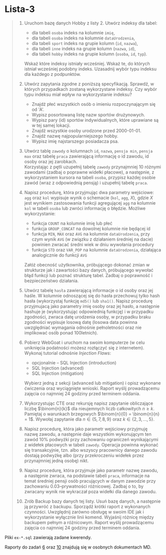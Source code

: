 # Lista-3

> 1. Uruchom bazę danych Hobby z listy 2. Utwórz indeksy dla tabel:
>    - dla tabeli `osoba` indeks na kolumnie `imię`,
>    - dla tabeli `osoba` indeks na kolumnie `dataUrodzenia`,
>    - dla tabeli `sport` indeks na grupie kolumn (`id`, `nazwa`),
>    - dla tabeli `inne` indeks na grupie kolumn (`nazwa`, `id`),
>    - dla tabeli `hobby` indeks na grupie kolumn (`osoba`, `id`, `typ`).
>
>    Wskaż które indeksy istniały wcześniej. Wskaż te, do których istniał wcześniej podobny indeks. Uzasadnij wybór typu indeksu dla każdego z podpunktów.
>
> 2. Utwórz zapytania zgodne z poniższą specyfikacją. Sprawdź, w których przypadkach zostaną wykorzystane indeksy. Czy wybór typu indeksu miał wpływ na wykorzystanie indeksu?
>    - Znajdź płeć wszystkich osób o imieniu rozpoczynającym się od 'A'.
>    - Wypisz posortowaną listę nazw sportów drużynowych.
>    - Wypisz pary (id) sportów indywidualnych, które uprawiane są w tej samej lokacji.
>    - Znajdź wszystkie osoby urodzone przed 2000-01-01.
>    - Znajdź nazwę najpopularniejszego hobby.
>    - Wypisz imię najstarszego posiadacza psa.
>
> 3. Utwórz tablę `zawody` o kolumnach `id`, `nazwa`, `pensja min`, `pensja max` oraz tabelę `praca` zawierającą informację o id zawodu, id osoby oraz jej zarobkach.\
> Korzystając z pętli uzupełnij tabelę `zawody` przynajmniej 10 różnymi zawodami (zadbaj o poprawne widełki płacowe), a następnie, z wykorzystaniem kursora na tabeli `osoba`, przypisz każdej osobie zawód (wraz z odpowiednią pensją) i uzupełnij tabelę `praca`.
>
> 4. Napisz procedurę, która przyjmując dwa parametry wejściowe: `agg` oraz `kol` wypisuje wynik o schemacie (`kol`, `agg`, $X$), gdzie $X$ jest wynikiem zastosowania funkcji agregującej `agg` na kolumnie `kol` w tabeli `osoba` lub zwróci informację o błędzie. Możliwe wykorzystanie:
>    - funkcja `COUNT` na kolumnie imię lub płeć
>    - funkcja `GROUP_CONCAT` na dowolnej kolumnie nie będącej id
>    - funkcja `MIN`, `MAX` oraz `AVG` na kolumnie `dataUrodzenia`, przy czym wynik `AVG` (w związku z działaniem średniej na dacie) powinien zwracać średni wiek w dniu wywołania procedury
>    - funkcja `STD` oraz `VAR_POP` na kolumnie `dataUrodzenia`, działająca analogicznie do funkcji `AVG`
>
>    Załóż obecność użytkownika, próbującego dokonać zmian w strukturze jak i zawartości bazy danych, próbującego wywołać błąd funkcji lub poznać strukturę tabel. Zadbaj o poprawność i bezpieczeństwo działania.
>
> 5. Utwórz tabelę `hasła` zawierającą informacje o id osoby oraz jej haśle. W kolumnie odnoszącej się do hasła przechowuj tylko hash hasła (wykorzystaj funkcję `md5()` lub `sha1()`. Napisz procedurę przyjmujacą jako parametry imię osoby oraz jej hasło, a następnie hashuje je (wykorzystując odpowiednią funkcję) i w przypadku zgodności, zwraca datę urodzenia osoby, w przypadku braku zgodności wypisuje losową datę (losowa data powinna uwzględniać wymagania odnośnie pełnoletności oraz nie implikować osób ponad 100letnich).
>
> 6. Pobierz WebGoat i uruchom na swoim komputerze (w celu uniknięcia podatności możesz rozłączyć się z internetem). Wykonaj tutorial odnośnie *Injection Flaws*:
>    - opcjonalnie – SQL Injection (introduction)
>    - SQL Injection (advanced)
>    - SQL Injection (mitigation)
>
>    Wybierz jedną z sekcji (advanced lub mitigation) i opisz wykonane ćwiczenia oraz wyciągnięte wnioski. Raport wyślij prowadzącemu zajęcia co najmniej 24 godziny przed terminem oddania.
> 7. Wykorzystując CTE oraz rekursję napisz zapytanie obliczające liczbę $\binom{n}{k}$ dla nieujemnych liczb całkowitych $n\ge k$. Pamiętaj o warunkach brzegowych $\binom{n}{0} = \binom{n}{n} = 1$. Wywołaj zapytanie dla $n \in \{5, 7, 8, 9\}$ oraz $k \in \{2, 3, . . . , 5\}$.
>
> 8. Napisz procedurę, która jako parametr wejściowy przyjmuję nazwę zawodu, a następnie daje wszystkim wykonującym ten zawód 10% podwyżki przy zachowaniu ograniczeń wynikającymi z widełek płacowych w tabeli `zawody`. Operacja powinna wykonać się transakcyjnie, tzn. albo wszyscy pracownicy danego zawodu dostają podwyżkę albo (przy przekroczeniu widełek przez przynajmniej jedną osobę) nikt.
>
> 9. Napisz procedurę, która przyjmuje jako parametr nazwę zawodu, a następnie zwraca, na podstawie tabeli `praca`, informacje na temat średniej pensji osób pracujących w danym zawodzie przy zachowaniu 0.03–prywatności różnicowej. Zadbaj o to, by zwracany wynik nie wykraczał poza widełki dla danego zawodu.
>
> 10. Zrób Backup bazy danych tej listy. Usuń bazę danych, a następnie ją przywróć z backupu. Sporządź krótki raport z wykonanych czynności. Uwzględnij zarówno obsługę w swoim IDE jak i wykorzystanie wyłącznie linii komend. Wyjaśnij różnicę między backupem pełnym a różnicowym. Raport wyślij prowadzącemu zajęcia co najmniej 24 godziny przed terminem oddania.

Pliki `ex-*.sql` zawierają zadane kwerendy.

Raporty do zadań [6](ex-6.md) oraz [10](ex-10.md) znajdują się w osobnych dokumentach MD.
